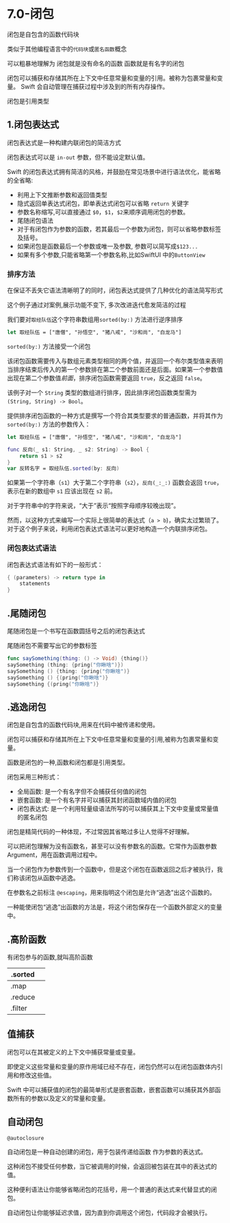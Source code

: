 # 7.0-闭包

闭包是自包含的函数代码块 

类似于其他编程语言中的`代码块`或`匿名函数`概念

可以粗暴地理解为 闭包就是没有命名的函数 函数就是有名字的闭包

闭包可以捕获和存储其所在上下文中任意常量和变量的引用。被称为包裹常量和变量。 Swift 会自动管理在捕获过程中涉及到的所有内存操作。

闭包是引用类型

## 1.闭包表达式

闭包表达式是一种构建内联闭包的简洁方式

闭包表达式可以是 `in-out` 参数，但不能设定默认值。

Swift 的闭包表达式拥有简洁的风格，并鼓励在常见场景中进行语法优化，能省略的全省略:

- 利用上下文推断参数和返回值类型
- 隐式返回单表达式闭包，即单表达式闭包可以省略 `return` 关键字
- 参数名称缩写,可以直接通过 `$0`，`$1`，`$2`来顺序调用闭包的参数。
- 尾随闭包语法
- 对于有闭包作为参数的函数，若其最后一个参数为闭包，则可以省略参数标签及括号。
- 如果闭包是函数最后一个参数或唯一及参数, 参数可以简写成`$123...`
- 如果有多个参数,只能省略第一个参数名称,比如SwiftUI 中的`ButtonView`

### 排序方法

在保证不丢失它语法清晰明了的同时，闭包表达式提供了几种优化的语法简写形式

这个例子通过对案例,展示功能不变下, 多次改进迭代愈发简洁的过程

我们要对`取经队伍`这个字符串数组用`sorted(by:)` 方法进行逆序排序

```swift
let 取经队伍 = ["唐僧", "孙悟空", "猪八戒", "沙和尚", "白龙马"]
```

`sorted(by:)` 方法接受一个闭包

该闭包函数需要传入与数组元素类型相同的两个值，并返回一个布尔类型值来表明当排序结束后传入的第一个参数排在第二个参数前面还是后面。如果第一个参数值出现在第二个参数值*前面*，排序闭包函数需要返回 `true`，反之返回 `false`。

该例子对一个 `String` 类型的数组进行排序，因此排序闭包函数类型需为 `(String, String) -> Bool`。

提供排序闭包函数的一种方式是撰写一个符合其类型要求的普通函数，并将其作为 `sorted(by:)` 方法的参数传入：

```swift
let 取经队伍 = ["唐僧", "孙悟空", "猪八戒", "沙和尚", "白龙马"]

func 反向(_ s1: String, _ s2: String) -> Bool {
    return s1 > s2
}
var 反转名字 = 取经队伍.sorted(by: 反向)
```

如果第一个字符串（`s1`）大于第二个字符串（`s2`），`反向(_:_:)` 函数会返回 `true`，表示在新的数组中 `s1` 应该出现在 `s2` 前。

对于字符串中的字符来说，“大于”表示“按照字母顺序较晚出现”。

然而，以这种方式来编写一个实际上很简单的表达式（`a > b`)，确实太过繁琐了。对于这个例子来说，利用闭包表达式语法可以更好地构造一个内联排序闭包。

### 闭包表达式语法

闭包表达式语法有如下的一般形式：

```swift
{ (parameters) -> return type in
    statements
}
```



## .尾随闭包

尾随闭包是一个书写在函数圆括号之后的闭包表达式

尾随闭包不需要写出它的参数标签

```swift
func saySomething(thing: () -> Void) {thing()}
saySomething (thing: {pring("你瞅啥")})
saySomething () {thing: {pring("你瞅啥")}
saySomething () {(pring("你瞅啥")}
saySomething {(pring("你瞅啥")}
```

## .逃逸闭包

闭包是自包含的函数代码块,用来在代码中被传递和使用。

闭包可以捕获和存储其所在上下文中任意常量和变量的引用,被称为包裹常量和变量。

函数是闭包的一种,函数和闭包都是引用类型。

闭包采用三种形式：

- 全局函数: 是一个有名字但不会捕获任何值的闭包
- 嵌套函数: 是一个有名字并可以捕获其封闭函数域内值的闭包
- 闭包表达式: 是一个利用轻量级语法所写的可以捕获其上下文中变量或常量值的匿名闭包

闭包是精简代码的一种体现，不过常因其省略过多让人觉得不好理解。

可以把闭包理解为没有函数名，甚至可以没有参数名的函数。它常作为函数参数 Argument，用在函数调用过程中。

当一个闭包作为参数传到一个函数中，但是这个闭包在函数返回之后才被执行，我们称该闭包从函数中逃逸。

在参数名之前标注 `@escaping`，用来指明这个闭包是允许“逃逸”出这个函数的。

一种能使闭包“逃逸”出函数的方法是，将这个闭包保存在一个函数外部定义的变量中。

## .高阶函数

有闭包参与的函数,就叫高阶函数

| .sorted |      |
| ------- | ---- |
| .map    |      |
| .reduce |      |
| .filter |      |

## 值捕获

闭包可以在其被定义的上下文中捕获常量或变量。

即使定义这些常量和变量的原作用域已经不存在，闭包仍然可以在闭包函数体内引用和修改这些值。

Swift 中可以捕获值的闭包的最简单形式是嵌套函数，嵌套函数可以捕获其外部函数所有的参数以及定义的常量和变量。

## 自动闭包

```
@autoclosure
```

自动闭包是一种自动创建的闭包，用于包装传递给函数 作为参数的表达式。

这种闭包不接受任何参数，当它被调用的时候，会返回被包装在其中的表达式的值。

这种便利语法让你能够省略闭包的花括号，用一个普通的表达式来代替显式的闭包。

自动闭包让你能够延迟求值，因为直到你调用这个闭包，代码段才会被执行。